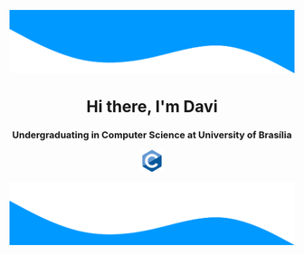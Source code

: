 ![alt text](./Top.svg)
<h1 align="center">Hi there, I'm Davi</h1>
<h3 align="center">Undergraduating in Computer Science at University of Brasília</h3>
<p align="center"> <a href="https://www.cprogramming.com/" target="_blank" rel="noreferrer"> <img src="https://raw.githubusercontent.com/devicons/devicon/master/icons/c/c-original.svg" alt="c" width="40" height="40"/> 
  
![alt text](./Bottom.svg)
